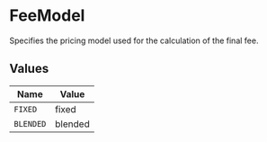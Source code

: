 # FeeModel

Specifies the pricing model used for the calculation of the final fee.


## Values

| Name      | Value     |
| --------- | --------- |
| `FIXED`   | fixed     |
| `BLENDED` | blended   |
